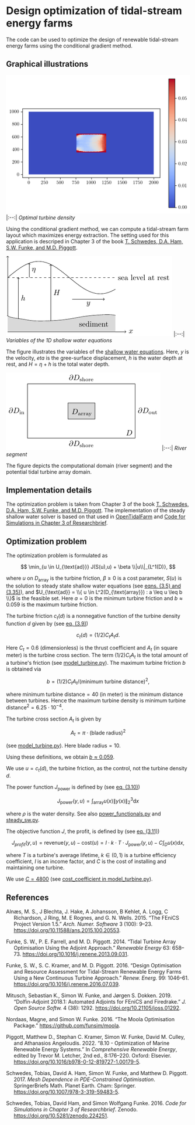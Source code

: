 # Design optimization of tidal-stream energy farms

The code can be used to optimize the design of renewable tidal-stream energy farms
using the conditional gradient method. 

## Graphical illustrations

![](output/26-January-2023-12-12-15_solution_best_N=100_online_version.png)
|:--:| 
*Optimal turbine density*

Using the conditional gradient method, we can compute a tidal-stream farm layout
which maximizes energy extraction. The setting used for this application is descriped
in Chapter 3 of the book [T. Schwedes, D.A. Ham, S.W. Funke, and M.D. Piggott](https://link.springer.com/book/10.1007/978-3-319-59483-5).

![](visualizations/variables_shallow_water-1.png)
|:--:| 
*Variables of the 1D shallow water equations*

The figure illustrates the variables of the [shallow water equations](https://opentidalfarm.readthedocs.io/en/latest/examples/headland-optimization/headland-optimization.html).
Here, 
$y$ is the velocity, 
$eta$ is the gree-surface displacement, 
$h$ is the water depth at rest, and
$H = \eta + h$ is the total water depth.

![](visualizations/river_segment-1.png)
|:--:| 
*River segment*

The figure depicts the computational domain (river segment) and the potential
tidal turbine array domain.

## Implementation details

The optimization problem is taken from
Chapter 3 of the book [T. Schwedes, D.A. Ham, S.W. Funke, and M.D. Piggott](https://link.springer.com/book/10.1007/978-3-319-59483-5).
The implementation of the steady shallow water solver is based on
that used in [OpenTidalFarm](https://github.com/OpenTidalFarm/OpenTidalFarm/blob/master/opentidalfarm/solvers/coupled_sw_solver.py)
and [Code for Simulations in Chapter 3 of Researchbrief](https://zenodo.org/record/224251).

## Optimization problem

The optimization problem is formulated as

$$
	\min_{u \in U_{\text{ad}}}  J(S(u),u) + \beta \\|u\\|_{L^1(D)},
$$

where $u$ on $D_{\text{array}}$ is the turbine friction, $\beta \geq 0$ is a cost parameter, $S(u)$ is the solution to steady state shallow water equations (see [eqns. (3.5) and (3.35)](https://link.springer.com/book/10.1007/978-3-319-59483-5)), and 
$U_{\text{ad}} = \\{ u \in L^2(D_{\text{array}}) : a \leq u \leq b \\}$ is the feasible set. Here $a = 0$
is the minimum turbine friction and $b \approx 0.059$ is the maximum turbine friction.

The turbine friction $c_t(d)$ is a nonnegative function of the turbine density function $d$ given by
(see [eq. (3.9)](https://link.springer.com/book/10.1007/978-3-319-59483-5))

$$
	c_t(d) = (1/2) C_t A_t d.
$$

Here $C_t = 0.6$ (dimensionless) is the thrust coefficient and $A_t$ (in square meter) is the turbine cross section. The term $(1/2) C_t A_t$ is the total amount of a turbine's friction (see [model_turbine.py](https://zenodo.org/record/224251)). The maximum turbine friction $b$ is obtained via

$$
  b = (1/2) C_t A_t/(\text{minimum turbine distance})^2,
$$

where $\text{minimum turbine distance} = 40$ (in meter) is the minimum distance between turbines. Hence the maximum turbine density is $\text{minimum turbine distance}^2 = 6.25 \cdot 10^{-4}$.

The turbine cross section $A_t$ is given by 

$$
	A_t = \pi \cdot (\text{blade radius})^2
$$

(see [model_turbine.py](https://zenodo.org/record/224251)). Here $\text{blade radius} = 10$.

Using these definitions, we obtain [$b \approx 0.059$](https://www.wolframalpha.com/input?i=0.6*pi*10%5E2*0.5%2F40%2F40).

We use $u=c_t(d)$, the turbine friction, as the control, not the turbine density $d$. 

The power function $J_{\text{power}}$ is defined by (see [eq. (3.10)](https://link.springer.com/book/10.1007/978-3-319-59483-5))

$$
 J_{\text{power}}(y, u) = \int_{\text{array}} u(x) \|y(x)\|_2^3 \mathrm{d} x
$$

where $\rho$ is the water density. See also [power_functionals.py](https://github.com/OpenTidalFarm/OpenTidalFarm/blob/master/opentidalfarm/functionals/power_functionals.py) and [steady_sw.py](https://github.com/OpenTidalFarm/OpenTidalFarm/blob/ca1aa59ee17818dc3b1ab94a9cbc735527fb2961/opentidalfarm/problems/steady_sw.py#L60).

The objective function $J$, the profit, is defined by (see [eq. (3.11)](https://link.springer.com/book/10.1007/978-3-319-59483-5))

$$
	J_{profit}(y, u) = \text{revenue}(y, u) - \text{cost}(u)  = I \cdot k \cdot T \cdot J_{\text{power}}(y, u) - C \int_{D} u(x) \mathrm{d} x,
$$

where $T$ is a turbine's average lifetime, $k \in (0,1)$ is a turbine efficiency coefficient, $I$ is an income factor, and $C$ is the cost of installing and maintaining one turbine. 

We use [$C = 4800$](https://www.wolframalpha.com/input?i=1*%281-0.4%29*1000*2%5E3) (see [cost_coefficient in model_turbine.py](https://zenodo.org/record/224251)).


## References

<div id="refs" class="references hanging-indent">

<div id="ref-Alnaes2015">

Alnæs, M. S., J Blechta, J. Hake, A Johansson, B Kehlet, A. Logg, C
Richardson, J Ring, M. E Rognes, and G. N. Wells. 2015. “The FEniCS
Project Version 1.5.” *Arch. Numer. Software* 3 (100): 9–23.
<https://doi.org/10.11588/ans.2015.100.20553>.

</div>

<div id="ref-Funke2014">

Funke, S. W., P. E. Farrell, and M. D. Piggott. 2014. “Tidal Turbine
Array Optimisation Using the Adjoint Approach.” *Renewable Energy* 63:
658–73. <https://doi.org/10.1016/j.renene.2013.09.031>.

</div>

<div id="ref-Funke2016">

Funke, S. W., S. C. Kramer, and M. D. Piggott. 2016. “Design
Optimisation and Resource Assessment for Tidal-Stream Renewable Energy
Farms Using a New Continuous Turbine Approach.” *Renew. Energ.* 99:
1046–61. <https://doi.org/10.1016/j.renene.2016.07.039>.

</div>

<div id="ref-Mitusch2019">

Mitusch, Sebastian K., Simon W. Funke, and Jørgen S. Dokken. 2019.
“Dolfin-Adjoint 2018.1: Automated Adjoints for FEniCS and Firedrake.”
*J. Open Source Softw.* 4 (38): 1292.
<https://doi.org/10.21105/joss.01292>.

</div>

<div id="ref-Nordaas2016">

Nordaas, Magne, and Simon W. Funke. 2016. “The Moola Optimisation
Package.” <https://github.com/funsim/moola>.

</div>

<div id="ref-Piggott2022">

Piggott, Matthew D., Stephan C. Kramer, Simon W. Funke, David M. Culley,
and Athanasios Angeloudis. 2022. “8.10 - Optimization of Marine
Renewable Energy Systems.” In *Comprehensive Renewable Energy*, edited
by Trevor M. Letcher, 2nd ed., 8:176–220. Oxford: Elsevier.
<https://doi.org/10.1016/b978-0-12-819727-1.00179-5>.

</div>

<div id="ref-Schwedes2017">

Schwedes, Tobias, David A. Ham, Simon W. Funke, and Matthew D. Piggott.
2017. *Mesh Dependence in PDE-Constrained Optimisation*. SpringerBriefs
Math. Planet Earth. Cham: Springer.
<https://doi.org/10.1007/978-3-319-59483-5>.

</div>

<div id="ref-Schwedes2016">

Schwedes, Tobias, David Ham, and Simon Wolfgang Funke. 2016. *Code for
Simulations in Chapter 3 of Researchbrief*. Zenodo.
<https://doi.org/10.5281/zenodo.224251>.

</div>

</div>

